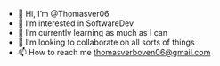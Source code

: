 - 👋 Hi, I’m @Thomasver06
- 👀 I’m interested in SoftwareDev
- 🌱 I’m currently learning as much as I can
- 💞️ I’m looking to collaborate on all sorts of things
- 📫 How to reach me thomasverboven06@gmail.com

<!---
Thomasver06/Thomasver06 is a ✨ special ✨ repository because its `README.md` (this file) appears on your GitHub profile.
You can click the Preview link to take a look at your changes.
--->
